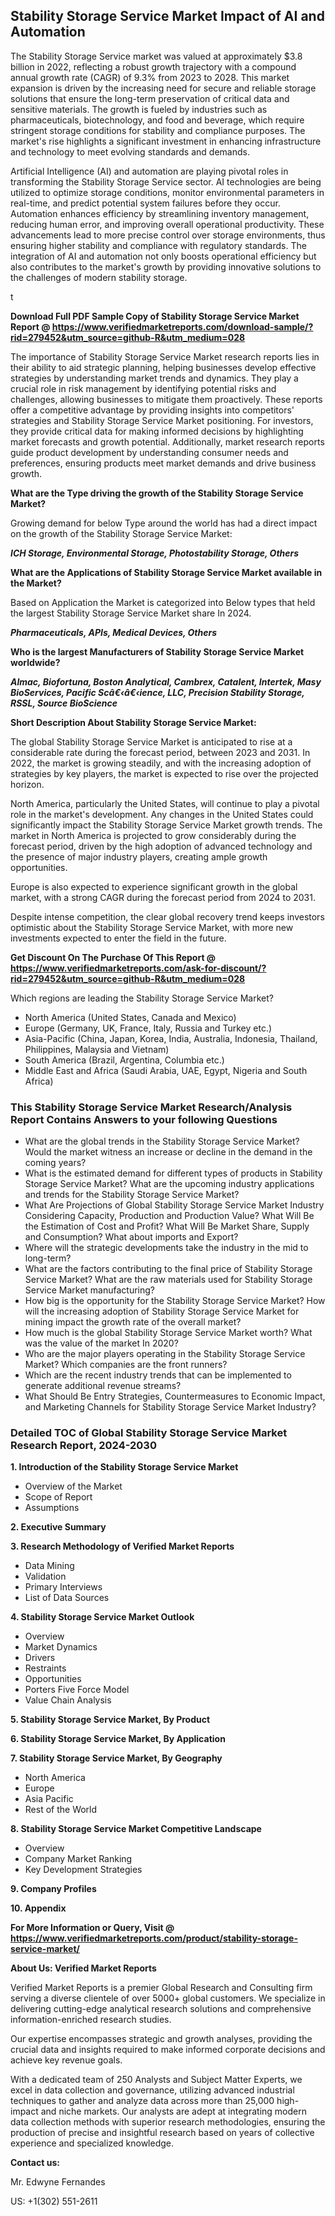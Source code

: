 <h2>Stability Storage Service Market Impact of AI and Automation</h2><p>The Stability Storage Service market was valued at approximately $3.8 billion in 2022, reflecting a robust growth trajectory with a compound annual growth rate (CAGR) of 9.3% from 2023 to 2028. This market expansion is driven by the increasing need for secure and reliable storage solutions that ensure the long-term preservation of critical data and sensitive materials. The growth is fueled by industries such as pharmaceuticals, biotechnology, and food and beverage, which require stringent storage conditions for stability and compliance purposes. The market's rise highlights a significant investment in enhancing infrastructure and technology to meet evolving standards and demands.</p><p>Artificial Intelligence (AI) and automation are playing pivotal roles in transforming the Stability Storage Service sector. AI technologies are being utilized to optimize storage conditions, monitor environmental parameters in real-time, and predict potential system failures before they occur. Automation enhances efficiency by streamlining inventory management, reducing human error, and improving overall operational productivity. These advancements lead to more precise control over storage environments, thus ensuring higher stability and compliance with regulatory standards. The integration of AI and automation not only boosts operational efficiency but also contributes to the market's growth by providing innovative solutions to the challenges of modern stability storage.</p>t</p><p id="" class=""><strong>Download Full PDF Sample Copy of Stability Storage Service Market Report @ <a href="https://www.verifiedmarketreports.com/download-sample/?rid=279452&utm_source=github-R&utm_medium=028" target="_blank">https://www.verifiedmarketreports.com/download-sample/?rid=279452&utm_source=github-R&utm_medium=028</a></strong></p><p>The importance of&nbsp;Stability Storage Service Market research reports lies in their ability to aid strategic planning, helping businesses develop effective strategies by understanding market trends and dynamics. They play a crucial role in risk management by identifying potential risks and challenges, allowing businesses to mitigate them proactively. These reports offer a competitive advantage by providing insights into competitors' strategies and Stability Storage Service Market positioning. For investors, they provide critical data for making informed decisions by highlighting market forecasts and growth potential. Additionally, market research reports guide product development by understanding consumer needs and preferences, ensuring products meet market demands and drive business growth.</p><p><strong>What are the&nbsp;Type driving the growth of the Stability Storage Service Market?</strong></p><p id="" class="">Growing demand for below Type around the world has had a direct impact on the growth of the Stability Storage Service Market:</p><em><strong>ICH Storage, Environmental Storage, Photostability Storage, Others</strong></em></p><strong>What are the&nbsp;Applications&nbsp;of Stability Storage Service Market available in the Market?</strong></p><p id="" class="">Based on Application the Market is categorized into Below types that held the largest Stability Storage Service Market share In 2024.</p><em><strong>Pharmaceuticals, APIs, Medical Devices, Others</strong></em></p><strong>Who is the largest Manufacturers of Stability Storage Service Market worldwide?</strong></p><p><em><strong>Almac, Biofortuna, Boston Analytical, Cambrex, Catalent, Intertek, Masy BioServices, Pacific Scâ€‹â€‹ience, LLC, Precision Stability Storage, RSSL, Source BioScience</strong></em></p><p id="" class=""><strong>Short Description About Stability Storage Service Market:</strong></p><p>The global Stability Storage Service Market is anticipated to rise at a considerable rate during the forecast period, between 2023 and 2031. In 2022, the market is growing steadily, and with the increasing adoption of strategies by key players, the market is expected to rise over the projected horizon.</p><p>North America, particularly the United States, will continue to play a pivotal role in the market's development. Any changes in the United States could significantly impact the Stability Storage Service Market growth trends. The market in North America is projected to grow considerably during the forecast period, driven by the high adoption of advanced technology and the presence of major industry players, creating ample growth opportunities.</p><p>Europe is also expected to experience significant growth in the global market, with a strong CAGR during the forecast period from 2024 to 2031.</p><p>Despite intense competition, the clear global recovery trend keeps investors optimistic about the Stability Storage Service Market, with more new investments expected to enter the field in the future.</p><p id="" class=""><strong>Get Discount On The Purchase Of This Report @ <a href="https://www.verifiedmarketreports.com/ask-for-discount/?rid=279452&utm_source=github-R&utm_medium=028" target="_blank">https://www.verifiedmarketreports.com/ask-for-discount/?rid=279452&utm_source=github-R&utm_medium=028</a></strong></p>Which regions are leading the Stability Storage Service Market?</p><ul><li>North America (United States, Canada and Mexico)</li><li>Europe (Germany, UK, France, Italy, Russia and Turkey etc.)</li><li>Asia-Pacific (China, Japan, Korea, India, Australia, Indonesia, Thailand, Philippines, Malaysia and Vietnam)</li><li>South America (Brazil, Argentina, Columbia etc.)</li><li>Middle East and Africa (Saudi Arabia, UAE, Egypt, Nigeria and South Africa)</li></ul><h3 id="" class="">This Stability Storage Service Market Research/Analysis Report Contains Answers to your following Questions</h3><ul><li>What are the global trends in the Stability Storage Service Market? Would the market witness an increase or decline in the demand in the coming years?</li><li>What is the estimated demand for different types of products in Stability Storage Service Market? What are the upcoming industry applications and trends for the Stability Storage Service Market?</li><li>What Are Projections of Global Stability Storage Service Market Industry Considering Capacity, Production and Production Value? What Will Be the Estimation of Cost and Profit? What Will Be Market Share, Supply and Consumption? What about imports and Export?</li><li>Where will the strategic developments take the industry in the mid to long-term?</li><li>What are the factors contributing to the final price of Stability Storage Service Market? What are the raw materials used for Stability Storage Service Market manufacturing?</li><li>How big is the opportunity for the Stability Storage Service Market? How will the increasing adoption of Stability Storage Service Market for mining impact the growth rate of the overall market?</li><li>How much is the global Stability Storage Service Market worth? What was the value of the market In 2020?</li><li>Who are the major players operating in the Stability Storage Service Market? Which companies are the front runners?</li><li>Which are the recent industry trends that can be implemented to generate additional revenue streams?</li><li>What Should Be Entry Strategies, Countermeasures to Economic Impact, and Marketing Channels for Stability Storage Service Market Industry?</li></ul><h3 id="" class="">Detailed TOC of Global Stability Storage Service Market Research Report, 2024-2030</h3><p id="" class=""><strong>1. Introduction of the Stability Storage Service Market</strong></p><ul><li>Overview of the Market</li><li>Scope of Report</li><li>Assumptions</li></ul><p id="" class=""><strong>2. Executive Summary</strong></p><p id="" class=""><strong>3. Research Methodology of Verified Market Reports</strong></p><ul><li>Data Mining</li><li>Validation</li><li>Primary Interviews</li><li>List of Data Sources</li></ul><p id="" class=""><strong>4. Stability Storage Service Market Outlook</strong></p><ul><li>Overview</li><li>Market Dynamics</li><li>Drivers</li><li>Restraints</li><li>Opportunities</li><li>Porters Five Force Model</li><li>Value Chain Analysis</li></ul><p id="" class=""><strong>5. Stability Storage Service Market, By Product</strong></p><p id="" class=""><strong>6. Stability Storage Service Market, By Application</strong></p><p id="" class=""><strong>7. Stability Storage Service Market, By Geography</strong></p><ul><li>North America</li><li>Europe</li><li>Asia Pacific</li><li>Rest of the World</li></ul><p id="" class=""><strong>8. Stability Storage Service Market Competitive Landscape</strong></p><ul><li>Overview</li><li>Company Market Ranking</li><li>Key Development Strategies</li></ul><p id="" class=""><strong>9. Company Profiles</strong></p><p id="" class=""><strong>10. Appendix</strong></p><p id="" class=""><strong>For More Information or Query, Visit @ <a href="https://www.verifiedmarketreports.com/product/stability-storage-service-market/" target="_blank">https://www.verifiedmarketreports.com/product/stability-storage-service-market/</a></strong></p><p id="" class=""><strong>About Us: Verified Market Reports</strong></p><p id="" class="">Verified Market Reports is a premier Global Research and Consulting firm serving a diverse clientele of over 5000+ global customers. We specialize in delivering cutting-edge analytical research solutions and comprehensive information-enriched research studies.</p><p id="" class="">Our expertise encompasses strategic and growth analyses, providing the crucial data and insights required to make informed corporate decisions and achieve key revenue goals.</p><p id="" class="">With a dedicated team of 250 Analysts and Subject Matter Experts, we excel in data collection and governance, utilizing advanced industrial techniques to gather and analyze data across more than 25,000 high-impact and niche markets. Our analysts are adept at integrating modern data collection methods with superior research methodologies, ensuring the production of precise and insightful research based on years of collective experience and specialized knowledge.</p><p id="" class=""><strong>Contact us:</strong></p><p id="" class="">Mr. Edwyne Fernandes</p><p id="" class="">US: +1(302) 551-2611</p>